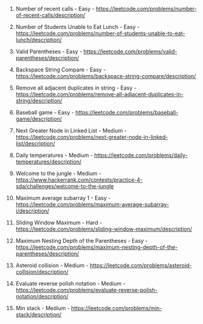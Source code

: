 1. Number of recent calls - Easy - https://leetcode.com/problems/number-of-recent-calls/description/

2. Number of Students Unable to Eat Lunch - Easy - https://leetcode.com/problems/number-of-students-unable-to-eat-lunch/description/

3. Valid Parentheses - Easy - https://leetcode.com/problems/valid-parentheses/description/

4. Backspace String Compare - Easy - https://leetcode.com/problems/backspace-string-compare/description/

5. Remove all adjacent duplicates in string - Easy - https://leetcode.com/problems/remove-all-adjacent-duplicates-in-string/description/

6. Baseball game - Easy - https://leetcode.com/problems/baseball-game/description/

7. Next Greater Node in Linked List - Medium - https://leetcode.com/problems/next-greater-node-in-linked-list/description/
   
8. Daily temperatures - Medium - https://leetcode.com/problems/daily-temperatures/description/

9. Welcome to the jungle - Medium - https://www.hackerrank.com/contests/practice-4-sda/challenges/welcome-to-the-jungle

10. Maximum average subarray 1 - Easy - https://leetcode.com/problems/maximum-average-subarray-i/description/

11. Sliding Window Maximum - Hard - https://leetcode.com/problems/sliding-window-maximum/description/

12. Maximum Nesting Depth of the Parentheses - Easy - https://leetcode.com/problems/maximum-nesting-depth-of-the-parentheses/description/

13. Asteroid collision - Medium - https://leetcode.com/problems/asteroid-collision/description/
     
14. Evaluate reverse polish notation - Medium - https://leetcode.com/problems/evaluate-reverse-polish-notation/description/

15. Min stack - Medium - https://leetcode.com/problems/min-stack/description/
